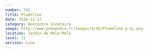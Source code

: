 ```yaml
---
number: 741
title: Plumeline
date: 2016-12-17
category: Rencontre aléatoire
image: http://www.pokepedia.fr/images/4/45/Plumeline-p-SL.png
location: Jardin de Mele-Mele
level: 11
version: Lune
---
```

